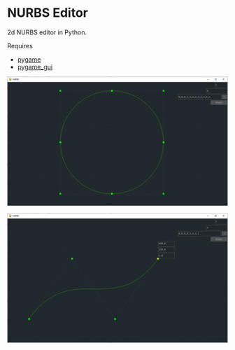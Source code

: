 # NURBS Editor

2d NURBS editor in Python.

Requires

-   [pygame](https://www.pygame.org/)
-   [pygame_gui](https://github.com/MyreMylar/pygame_gui)

![de Boor's circle](readme/de%20Boor%20circle.png)

![editing](readme/editing%20ctrl%20pt.png)
